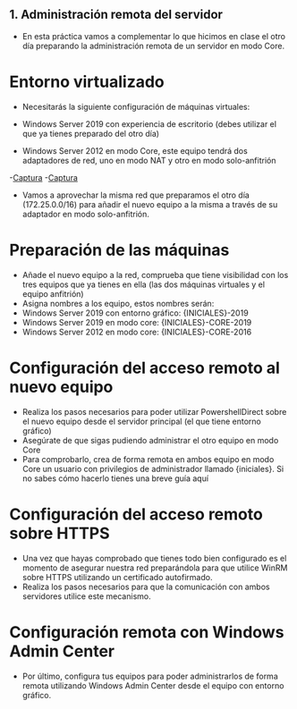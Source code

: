 ## 1. Administración remota del servidor

- En esta práctica vamos a complementar lo que hicimos en clase el otro día preparando la administración remota de un servidor en modo Core.

# Entorno virtualizado

- Necesitarás la siguiente configuración de máquinas virtuales:

- Windows Server 2019 con experiencia de escritorio (debes utilizar el que ya tienes preparado del otro día)
- Windows Server 2012 en modo Core, este equipo tendrá dos adaptadores de red, uno en modo NAT y otro en modo solo-anfitrión

-[Captura](./Maquinas_virtuales.png)
-[Captura](./RED.png)

- Vamos a aprovechar la misma red que preparamos el otro día (172.25.0.0/16) para añadir el nuevo equipo a la misma a través de su adaptador en modo solo-anfitrión.

# Preparación de las máquinas

- Añade el nuevo equipo a la red, comprueba que tiene visibilidad con los tres equipos que ya tienes en ella (las dos máquinas virtuales y el equipo anfitrión)
- Asigna nombres a los equipo, estos nombres serán:
- Windows Server 2019 con entorno gráfico: {INICIALES}-2019
- Windows Server 2019 en modo core: {INICIALES}-CORE-2019
- Windows Server 2012 en modo core: {INICIALES}-CORE-2016

# Configuración del acceso remoto al nuevo equipo 

- Realiza los pasos necesarios para poder utilizar PowershellDirect sobre el nuevo equipo desde el servidor principal (el que tiene entorno gráfico)
- Asegúrate de que sigas pudiendo administrar el otro equipo en modo Core
- Para comprobarlo, crea de forma remota en ambos equipo en modo Core un usuario con privilegios de administrador llamado {iniciales}. Si no sabes cómo hacerlo tienes una breve guía aquí

# Configuración del acceso remoto sobre HTTPS
- Una vez que hayas comprobado que tienes todo bien configurado es el momento de asegurar nuestra red preparándola para que utilice WinRM sobre HTTPS utilizando un certificado autofirmado.
- Realiza los pasos necesarios para que la comunicación con ambos servidores utilice este mecanismo.
# Configuración remota con Windows Admin Center
- Por último, configura tus equipos para poder administrarlos de forma remota utilizando Windows Admin Center desde el equipo con entorno gráfico.